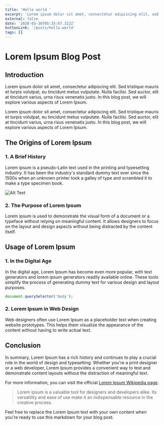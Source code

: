 ```yaml
---
title: 'Hello world '
excerpt: 'Lorem ipsum dolor sit amet, consectetur adipiscing elit, sed do eiusmod tempor incididunt ut labore et dolore magna aliqua. Praesent elementum facilisis leo vel fringilla est ullamcorper eget. At imperdiet dui accumsan sit amet nulla facilities morbi tempus.'
external: false
date: '2020-03-16T05:35:07.322Z'
buttonLink: '/posts/hello-world'
tags: []
---
```


# Lorem Ipsum Blog Post

## Introduction

Lorem ipsum dolor sit amet, consectetur adipiscing elit. Sed tristique mauris et turpis volutpat, eu tincidunt metus vulputate. Nulla facilisi. Sed auctor, elit at tincidunt varius, urna risus venenatis justo. In this blog post, we will explore various aspects of Lorem Ipsum.

Lorem ipsum dolor sit amet, consectetur adipiscing elit. Sed tristique mauris et turpis volutpat, eu tincidunt metus vulputate. Nulla facilisi. Sed auctor, elit at tincidunt varius, urna risus venenatis justo. In this blog post, we will explore various aspects of Lorem Ipsum.

## The Origins of Lorem Ipsum

### 1. A Brief History

Lorem ipsum is a pseudo-Latin text used in the printing and typesetting industry. It has been the industry's standard dummy text ever since the 1500s when an unknown printer took a galley of type and scrambled it to make a type specimen book. 

![Alt Text](/images/articles/sustainable-article.jpg)

### 2. The Purpose of Lorem Ipsum

Lorem ipsum is used to demonstrate the visual form of a document or a typeface without relying on meaningful content. It allows designers to focus on the layout and design aspects without being distracted by the content itself.

## Usage of Lorem Ipsum

### 1. In the Digital Age

In the digital age, Lorem Ipsum has become even more popular, with text generators and lorem ipsum generators readily available online. These tools simplify the process of generating dummy text for various design and layout purposes.

```js
document.querySelector('body');
```

### 2. Lorem Ipsum in Web Design

Web designers often use Lorem Ipsum as a placeholder text when creating website prototypes. This helps them visualize the appearance of the content without having to write actual text.

## Conclusion

In summary, Lorem Ipsum has a rich history and continues to play a crucial role in the world of design and typesetting. Whether you're a print designer or a web developer, Lorem Ipsum provides a convenient way to test and demonstrate content layouts without the distraction of meaningful text.

For more information, you can visit the official [Lorem Ipsum Wikipedia page](https://en.wikipedia.org/wiki/Lorem_ipsum).

> Lorem ipsum is a valuable tool for designers and developers alike. Its versatility and ease of use make it an indispensable resource in the creative process.

Feel free to replace the Lorem Ipsum text with your own content when you're ready to use this markdown for your blog post.
